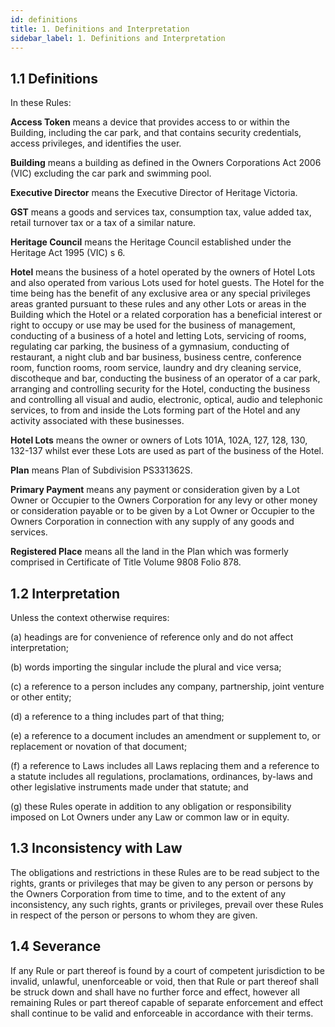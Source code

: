 ```yaml
---
id: definitions
title: 1. Definitions and Interpretation
sidebar_label: 1. Definitions and Interpretation
---
```


## 1.1	Definitions

In these Rules:

**Access Token** means a device that provides access to or within the Building, including the car park, and that contains security credentials, access privileges, and identifies the user.

**Building** means a building as defined in the Owners Corporations Act 2006 (VIC) excluding the car park and swimming pool.

**Executive Director** means the Executive Director of Heritage Victoria.

**GST** means a goods and services tax, consumption tax, value added tax, retail turnover tax or a tax of a similar nature.

**Heritage Council** means the Heritage Council established under the Heritage Act 1995 (VIC) s 6.

**Hotel** means the business of a hotel operated by the owners of Hotel Lots and also operated from various Lots used for hotel guests. The Hotel for the time being has the benefit of any exclusive area or any special privileges areas granted pursuant to these rules and any other Lots or areas in the Building which the Hotel or a related corporation has a beneficial interest or right to occupy or use may be used for the business of management, conducting of a business of a hotel and letting Lots, servicing of rooms, regulating car parking, the business of a gymnasium, conducting of restaurant, a night club and bar business, business centre, conference room, function rooms, room service, laundry and dry cleaning service, discotheque and bar, conducting the business of an operator of a car park, arranging and controlling security for the Hotel, conducting the business and controlling all visual and audio, electronic, optical, audio and telephonic services, to from and inside the Lots forming part of the Hotel and any activity associated with these businesses.

**Hotel Lots** means the owner or owners of Lots 101A, 102A, 127, 128, 130, 132-137 whilst ever these Lots are used as part of the business of the Hotel.

**Plan** means Plan of Subdivision PS331362S.

**Primary Payment** means any payment or consideration given by a Lot Owner or Occupier to the Owners Corporation for any levy or other money or consideration payable or to be given by a Lot Owner or Occupier to the Owners Corporation in connection with any supply of any goods and services.

**Registered Place** means all the land in the Plan which was formerly comprised in Certificate of Title Volume 9808 Folio 878.

## 1.2	Interpretation
Unless the context otherwise requires:

(a)	headings are for convenience of reference only and do not affect interpretation;

(b)	words importing the singular include the plural and vice versa;

(c)	a reference to a person includes any company, partnership, joint venture or other entity;

(d)	a reference to a thing includes part of that thing;

(e)	a reference to a document includes an amendment or supplement to, or replacement or novation of that document;
 
(f)	a reference to Laws includes all Laws replacing them and a reference to a statute includes all regulations, proclamations, ordinances, by-laws and other legislative instruments made under that statute; and

(g)	these Rules operate in addition to any obligation or responsibility imposed on Lot Owners under any Law or common law or in equity.

## 1.3	Inconsistency with Law
The obligations and restrictions in these Rules are to be read subject to the rights, grants or privileges that may be given to any person or persons by the Owners Corporation from time to time, and to the extent of any inconsistency, any such rights, grants or privileges, prevail over these Rules in respect of the person or persons to whom they are given.
## 1.4	Severance
If any Rule or part thereof is found by a court of competent jurisdiction to be invalid, unlawful, unenforceable or void, then that Rule or part thereof shall be struck down and shall have no further force and effect, however all remaining Rules or part thereof capable of separate enforcement and effect shall continue to be valid and enforceable in accordance with their terms.